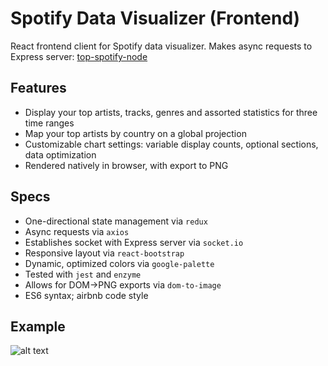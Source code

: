 # Spotify Data Visualizer (Frontend)

React frontend client for Spotify data visualizer. Makes async requests to Express server:  [top-spotify-node](https://github.com/scjohnson16/top-spotify-node)

## Features

* Display your top artists, tracks, genres and assorted statistics for three time ranges
* Map your top artists by country on a global projection
* Customizable chart settings: variable display counts, optional sections, data optimization
* Rendered natively in browser, with export to PNG

## Specs

* One-directional state management via `redux`
* Async requests via `axios`
* Establishes socket with Express server via `socket.io`
* Responsive layout via `react-bootstrap`
* Dynamic, optimized colors via `google-palette`
* Tested with `jest` and `enzyme`
* Allows for DOM->PNG exports via `dom-to-image`
* ES6 syntax; airbnb code style

## Example

![alt text](https://i.imgur.com/O8kYWzu.png)
